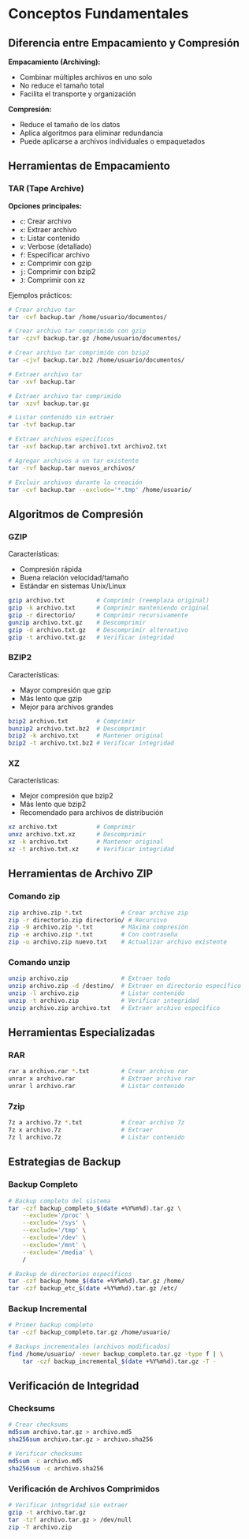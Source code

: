 # Conceptos Fundamentales

## Diferencia entre Empacamiento y Compresión

**Empacamiento (Archiving):**

- Combinar múltiples archivos en uno solo
- No reduce el tamaño total
- Facilita el transporte y organización

**Compresión:**

- Reduce el tamaño de los datos
- Aplica algoritmos para eliminar redundancia
- Puede aplicarse a archivos individuales o empaquetados

## Herramientas de Empacamiento

### TAR (Tape Archive)

**Opciones principales:**

- `c`: Crear archivo
- `x`: Extraer archivo
- `t`: Listar contenido
- `v`: Verbose (detallado)
- `f`: Especificar archivo
- `z`: Comprimir con gzip
- `j`: Comprimir con bzip2
- `J`: Comprimir con xz

Ejemplos prácticos:

```bash
# Crear archivo tar
tar -cvf backup.tar /home/usuario/documentos/

# Crear archivo tar comprimido con gzip
tar -czvf backup.tar.gz /home/usuario/documentos/

# Crear archivo tar comprimido con bzip2
tar -cjvf backup.tar.bz2 /home/usuario/documentos/

# Extraer archivo tar
tar -xvf backup.tar

# Extraer archivo tar comprimido
tar -xzvf backup.tar.gz

# Listar contenido sin extraer
tar -tvf backup.tar

# Extraer archivos específicos
tar -xvf backup.tar archivo1.txt archivo2.txt

# Agregar archivos a un tar existente
tar -rvf backup.tar nuevos_archivos/

# Excluir archivos durante la creación
tar -cvf backup.tar --exclude='*.tmp' /home/usuario/
```

## Algoritmos de Compresión

### GZIP

Características:

- Compresión rápida
- Buena relación velocidad/tamaño
- Estándar en sistemas Unix/Linux

```bash
gzip archivo.txt         # Comprimir (reemplaza original)
gzip -k archivo.txt      # Comprimir manteniendo original
gzip -r directorio/      # Comprimir recursivamente
gunzip archivo.txt.gz    # Descomprimir
gzip -d archivo.txt.gz   # Descomprimir alternativo
gzip -t archivo.txt.gz   # Verificar integridad
```

### BZIP2

Características:

- Mayor compresión que gzip
- Más lento que gzip
- Mejor para archivos grandes

```bash
bzip2 archivo.txt        # Comprimir
bunzip2 archivo.txt.bz2  # Descomprimir
bzip2 -k archivo.txt     # Mantener original
bzip2 -t archivo.txt.bz2 # Verificar integridad
```

### XZ

Características:

- Mejor compresión que bzip2
- Más lento que bzip2
- Recomendado para archivos de distribución

```bash
xz archivo.txt           # Comprimir
unxz archivo.txt.xz      # Descomprimir
xz -k archivo.txt        # Mantener original
xz -t archivo.txt.xz     # Verificar integridad
```

## Herramientas de Archivo ZIP

### Comando zip

```bash
zip archivo.zip *.txt           # Crear archivo zip
zip -r directorio.zip directorio/ # Recursivo
zip -9 archivo.zip *.txt        # Máxima compresión
zip -e archivo.zip *.txt        # Con contraseña
zip -u archivo.zip nuevo.txt    # Actualizar archivo existente
```

### Comando unzip

```bash
unzip archivo.zip               # Extraer todo
unzip archivo.zip -d /destino/  # Extraer en directorio específico
unzip -l archivo.zip            # Listar contenido
unzip -t archivo.zip            # Verificar integridad
unzip archivo.zip archivo.txt   # Extraer archivo específico
```

## Herramientas Especializadas

### RAR

```bash
rar a archivo.rar *.txt         # Crear archivo rar
unrar x archivo.rar             # Extraer archivo rar
unrar l archivo.rar             # Listar contenido
```

### 7zip

```bash
7z a archivo.7z *.txt           # Crear archivo 7z
7z x archivo.7z                 # Extraer
7z l archivo.7z                 # Listar contenido
```

## Estrategias de Backup

### Backup Completo

```bash
# Backup completo del sistema
tar -czf backup_completo_$(date +%Y%m%d).tar.gz \
    --exclude='/proc' \
    --exclude='/sys' \
    --exclude='/tmp' \
    --exclude='/dev' \
    --exclude='/mnt' \
    --exclude='/media' \
    /

# Backup de directorios específicos
tar -czf backup_home_$(date +%Y%m%d).tar.gz /home/
tar -czf backup_etc_$(date +%Y%m%d).tar.gz /etc/
```

### Backup Incremental

```bash
# Primer backup completo
tar -czf backup_completo.tar.gz /home/usuario/

# Backups incrementales (archivos modificados)
find /home/usuario/ -newer backup_completo.tar.gz -type f | \
    tar -czf backup_incremental_$(date +%Y%m%d).tar.gz -T -
```

## Verificación de Integridad

### Checksums

```bash
# Crear checksums
md5sum archivo.tar.gz > archivo.md5
sha256sum archivo.tar.gz > archivo.sha256

# Verificar checksums
md5sum -c archivo.md5
sha256sum -c archivo.sha256
```

### Verificación de Archivos Comprimidos

```bash
# Verificar integridad sin extraer
gzip -t archivo.tar.gz
tar -tzf archivo.tar.gz > /dev/null
zip -T archivo.zip
```